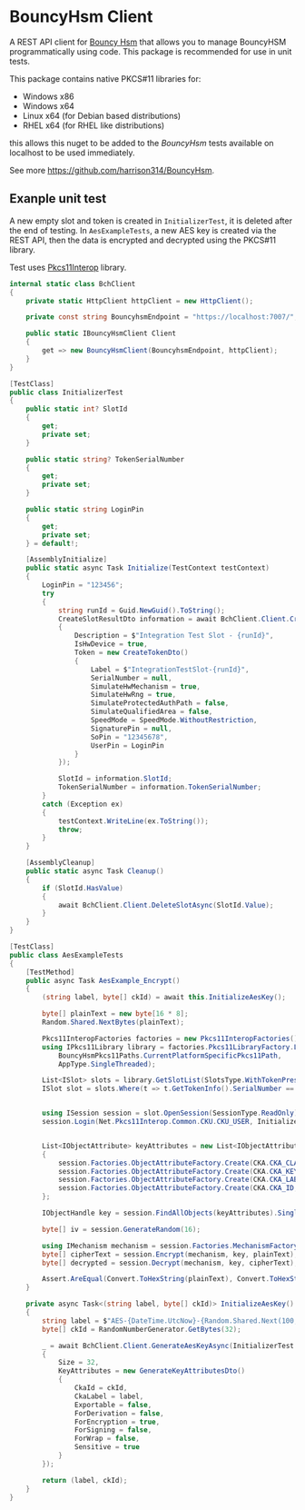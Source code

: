 # BouncyHsm Client
A REST API client for [Bouncy Hsm](https://github.com/harrison314/BouncyHsm) that allows you to manage BouncyHSM programmatically using code. This package is recommended for use in unit tests.

This package contains native PKCS#11 libraries for:
* Windows x86
* Windows x64
* Linux x64 (for Debian based distributions)
* RHEL x64 (for RHEL like distributions)

this allows this nuget to be added to the _BouncyHsm_ tests available on localhost to be used immediately.

See more <https://github.com/harrison314/BouncyHsm>.


## Exanple unit test
A new empty slot and token is created in `InitializerTest`, it is deleted after the end of testing. 
In `AesExampleTests`, a new AES key is created via the REST API, then the data is encrypted and decrypted using the PKCS#11 library.

Test uses [Pkcs11Interop](https://www.nuget.org/packages/Pkcs11Interop) library.

```cs
internal static class BchClient
{
    private static HttpClient httpClient = new HttpClient();

    private const string BouncyhsmEndpoint = "https://localhost:7007/";

    public static IBouncyHsmClient Client
    {
        get => new BouncyHsmClient(BouncyhsmEndpoint, httpClient);
    }
}

[TestClass]
public class InitializerTest
{
    public static int? SlotId
    {
        get;
        private set;
    }

    public static string? TokenSerialNumber
    {
        get;
        private set;
    }

    public static string LoginPin
    {
        get;
        private set;
    } = default!;

    [AssemblyInitialize]
    public static async Task Initialize(TestContext testContext)
    {
        LoginPin = "123456";
        try
        {
            string runId = Guid.NewGuid().ToString();
            CreateSlotResultDto information = await BchClient.Client.CreateSlotAsync(new CreateSlotDto()
            {
                Description = $"Integration Test Slot - {runId}",
                IsHwDevice = true,
                Token = new CreateTokenDto()
                {
                    Label = $"IntegrationTestSlot-{runId}",
                    SerialNumber = null,
                    SimulateHwMechanism = true,
                    SimulateHwRng = true,
                    SimulateProtectedAuthPath = false,
                    SimulateQualifiedArea = false,
                    SpeedMode = SpeedMode.WithoutRestriction,
                    SignaturePin = null,
                    SoPin = "12345678",
                    UserPin = LoginPin
                }
            });

            SlotId = information.SlotId;
            TokenSerialNumber = information.TokenSerialNumber;
        }
        catch (Exception ex)
        {
            testContext.WriteLine(ex.ToString());
            throw;
        }
    }

    [AssemblyCleanup]
    public static async Task Cleanup()
    {
        if (SlotId.HasValue)
        {
            await BchClient.Client.DeleteSlotAsync(SlotId.Value);
        }
    }
}

[TestClass]
public class AesExampleTests
{
    [TestMethod]
    public async Task AesExample_Encrypt()
    {
        (string label, byte[] ckId) = await this.InitializeAesKey();

        byte[] plainText = new byte[16 * 8];
        Random.Shared.NextBytes(plainText);

        Pkcs11InteropFactories factories = new Pkcs11InteropFactories();
        using IPkcs11Library library = factories.Pkcs11LibraryFactory.LoadPkcs11Library(factories,
            BouncyHsmPkcs11Paths.CurrentPlatformSpecificPkcs11Path,
            AppType.SingleThreaded);

        List<ISlot> slots = library.GetSlotList(SlotsType.WithTokenPresent);
        ISlot slot = slots.Where(t => t.GetTokenInfo().SerialNumber == InitializerTest.TokenSerialNumber).Single();


        using ISession session = slot.OpenSession(SessionType.ReadOnly);
        session.Login(Net.Pkcs11Interop.Common.CKU.CKU_USER, InitializerTest.LoginPin);


        List<IObjectAttribute> keyAttributes = new List<IObjectAttribute>()
        {
            session.Factories.ObjectAttributeFactory.Create(CKA.CKA_CLASS, Net.Pkcs11Interop.Common.CKO.CKO_SECRET_KEY),
            session.Factories.ObjectAttributeFactory.Create(CKA.CKA_KEY_TYPE, Net.Pkcs11Interop.Common.CKK.CKK_AES),
            session.Factories.ObjectAttributeFactory.Create(CKA.CKA_LABEL, label),
            session.Factories.ObjectAttributeFactory.Create(CKA.CKA_ID, ckId),
        };

        IObjectHandle key = session.FindAllObjects(keyAttributes).Single();

        byte[] iv = session.GenerateRandom(16);

        using IMechanism mechanism = session.Factories.MechanismFactory.Create(CKM.CKM_AES_CBC_PAD, iv);
        byte[] cipherText = session.Encrypt(mechanism, key, plainText);
        byte[] decrypted = session.Decrypt(mechanism, key, cipherText);

        Assert.AreEqual(Convert.ToHexString(plainText), Convert.ToHexString(decrypted));
    }

    private async Task<(string label, byte[] ckId)> InitializeAesKey()
    {
        string label = $"AES-{DateTime.UtcNow}-{Random.Shared.Next(100, 999)}";
        byte[] ckId = RandomNumberGenerator.GetBytes(32);

        _ = await BchClient.Client.GenerateAesKeyAsync(InitializerTest.SlotId!.Value, new GenerateAesKeyRequestDto()
        {
            Size = 32,
            KeyAttributes = new GenerateKeyAttributesDto()
            {
                CkaId = ckId,
                CkaLabel = label,
                Exportable = false,
                ForDerivation = false,
                ForEncryption = true,
                ForSigning = false,
                ForWrap = false,
                Sensitive = true
            }
        });

        return (label, ckId);
    }
}
```